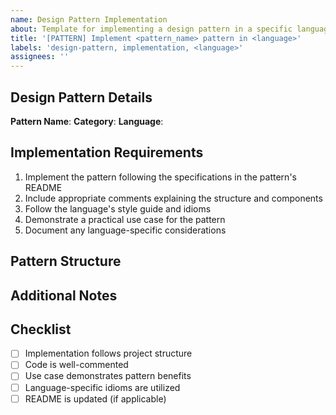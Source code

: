 ```yaml
---
name: Design Pattern Implementation
about: Template for implementing a design pattern in a specific language
title: '[PATTERN] Implement <pattern_name> pattern in <language>'
labels: 'design-pattern, implementation, <language>'
assignees: ''
---
```


## Design Pattern Details
**Pattern Name**: <!-- e.g., Observer, Factory, Singleton -->
**Category**: <!-- Creational, Structural, or Behavioral -->
**Language**: <!-- e.g., Python, JavaScript, C++ -->

## Implementation Requirements
<!-- Describe the specific requirements for this pattern implementation -->

1. Implement the pattern following the specifications in the pattern's README
2. Include appropriate comments explaining the structure and components
3. Follow the language's style guide and idioms
4. Demonstrate a practical use case for the pattern
5. Document any language-specific considerations

## Pattern Structure
<!-- Describe the key components of the pattern that should be implemented -->

## Additional Notes
<!-- Any other relevant information -->

## Checklist
- [ ] Implementation follows project structure
- [ ] Code is well-commented
- [ ] Use case demonstrates pattern benefits
- [ ] Language-specific idioms are utilized
- [ ] README is updated (if applicable) 